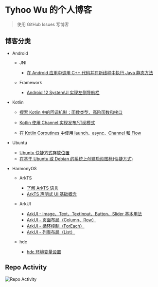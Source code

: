 # Tyhoo Wu 的个人博客

> 使用 GitHub Issues 写博客

## 博客分类

+ Android
  + JNI
    + [在 Android 应用中调用 C++ 代码并在新线程中执行 Java 静态方法](https://github.com/cnwutianhao/blog/issues/1)

  + Framework 
    + [Android 12 SystemUI 实现左侧导航栏](https://github.com/cnwutianhao/blog/issues/2)

+ Kotlin
  + [探索 Kotlin 中的回调机制：函数类型、高阶函数和接口](https://github.com/cnwutianhao/blog/issues/3)
 
  + [Kotlin 使用 Channel 实现发布/订阅模式](https://github.com/cnwutianhao/blog/issues/4)
 
  + [在 Kotlin Coroutines 中使用 launch、async、Channel 和 Flow](https://github.com/cnwutianhao/blog/issues/5)

+ Ubuntu
  + [Ubuntu 快捷方式存放位置](https://github.com/cnwutianhao/blog/issues/6)
  + [在基于 Ubuntu 或 Debian 的系统上创建启动图标(快捷方式)](https://github.com/cnwutianhao/blog/issues/10)

+ HarmonyOS
  + ArkTS
    + [了解 ArkTS 语言](https://github.com/cnwutianhao/blog/issues/7)
    + [ArkTS 声明式 UI 基础概念](https://github.com/cnwutianhao/blog/issues/8)

  + ArkUI
    + [ArkUI - Image、Text、TextInput、Button、Slider 基本用法](https://github.com/cnwutianhao/blog/issues/9)
    + [ArkUI - 页面布局（Column、Row）](https://github.com/cnwutianhao/blog/issues/11)
    + [ArkUI - 循环控制（ForEach）](https://github.com/cnwutianhao/blog/issues/13)
    + [ArkUI - 列表布局（List）](https://github.com/cnwutianhao/blog/issues/14)
    
  + hdc
    + [hdc 环境变量设置](https://github.com/cnwutianhao/blog/issues/12)

## Repo Activity

![Repo Activity](https://repobeats.axiom.co/api/embed/a10f09b5d6b3b788d6181535b6027a84589493e0.svg "Repobeats analytics image")
